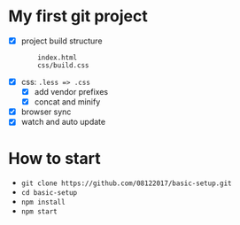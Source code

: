 # My first git project

- [x] project build structure
    ``` 
        index.html
        css/build.css
    ```
- [x] css: `.less => .css`
   - [x] add vendor prefixes
   - [x] concat and minify
- [x] browser sync
- [x] watch and auto update

# How to start

- `git clone https://github.com/08122017/basic-setup.git`
- `cd basic-setup`
- `npm install`
- `npm start`

